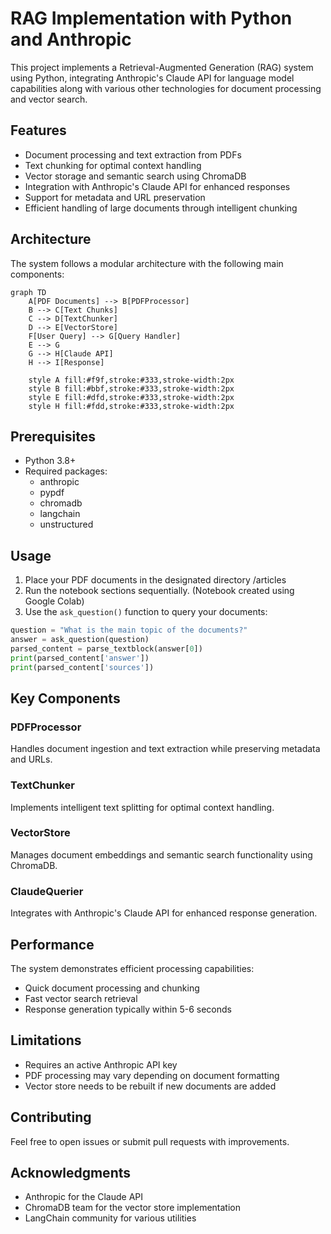 # RAG Implementation with Python and Anthropic

This project implements a Retrieval-Augmented Generation (RAG) system using Python, integrating Anthropic's Claude API for language model capabilities along with various other technologies for document processing and vector search.

## Features

- Document processing and text extraction from PDFs
- Text chunking for optimal context handling
- Vector storage and semantic search using ChromaDB
- Integration with Anthropic's Claude API for enhanced responses
- Support for metadata and URL preservation
- Efficient handling of large documents through intelligent chunking

## Architecture

The system follows a modular architecture with the following main components:

```mermaid
graph TD
    A[PDF Documents] --> B[PDFProcessor]
    B --> C[Text Chunks]
    C --> D[TextChunker]
    D --> E[VectorStore]
    F[User Query] --> G[Query Handler]
    E --> G
    G --> H[Claude API]
    H --> I[Response]
    
    style A fill:#f9f,stroke:#333,stroke-width:2px
    style B fill:#bbf,stroke:#333,stroke-width:2px
    style E fill:#dfd,stroke:#333,stroke-width:2px
    style H fill:#fdd,stroke:#333,stroke-width:2px
```

## Prerequisites

- Python 3.8+
- Required packages:
  - anthropic
  - pypdf
  - chromadb
  - langchain
  - unstructured

## Usage

1. Place your PDF documents in the designated directory /articles
2. Run the notebook sections sequentially. (Notebook created using Google Colab)
3. Use the `ask_question()` function to query your documents:

```python
question = "What is the main topic of the documents?"
answer = ask_question(question)
parsed_content = parse_textblock(answer[0])
print(parsed_content['answer'])
print(parsed_content['sources'])
```

## Key Components

### PDFProcessor
Handles document ingestion and text extraction while preserving metadata and URLs.

### TextChunker
Implements intelligent text splitting for optimal context handling.

### VectorStore
Manages document embeddings and semantic search functionality using ChromaDB.

### ClaudeQuerier
Integrates with Anthropic's Claude API for enhanced response generation.

## Performance

The system demonstrates efficient processing capabilities:
- Quick document processing and chunking
- Fast vector search retrieval
- Response generation typically within 5-6 seconds

## Limitations

- Requires an active Anthropic API key
- PDF processing may vary depending on document formatting
- Vector store needs to be rebuilt if new documents are added

## Contributing

Feel free to open issues or submit pull requests with improvements.

## Acknowledgments

- Anthropic for the Claude API
- ChromaDB team for the vector store implementation
- LangChain community for various utilities
